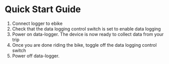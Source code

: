 # Quick Start Guide
1. Connect logger to ebike
2. Check that the data logging control switch is set to enable data logging
3. Power on data-logger. The device is now ready to collect data from your trip
4. Once you are done riding the bike, toggle off the data logging control switch
5. Power off data-logger.
